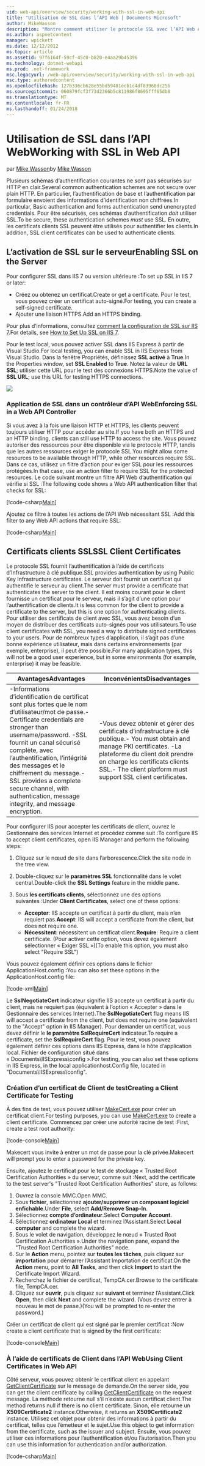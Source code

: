 ```yaml
---
uid: web-api/overview/security/working-with-ssl-in-web-api
title: "Utilisation de SSL dans l’API Web | Documents Microsoft"
author: MikeWasson
description: "Montre comment utiliser le protocole SSL avec l’API Web ASP.NET, y compris l’utilisation de certificats de client SSL."
ms.author: aspnetcontent
manager: wpickett
ms.date: 12/12/2012
ms.topic: article
ms.assetid: 97f6164f-59cf-45c0-b820-e4aa29b45396
ms.technology: dotnet-webapi
ms.prod: .net-framework
msc.legacyurl: /web-api/overview/security/working-with-ssl-in-web-api
msc.type: authoredcontent
ms.openlocfilehash: 127b336cb628e55bd59481ecb1c4df83960dc25b
ms.sourcegitcommit: 060879fcf3f73d2366b5c811986f8695fff65db8
ms.translationtype: MT
ms.contentlocale: fr-FR
ms.lasthandoff: 01/24/2018
---
```

<a name="working-with-ssl-in-web-api"></a><span data-ttu-id="acba0-103">Utilisation de SSL dans l’API Web</span><span class="sxs-lookup"><span data-stu-id="acba0-103">Working with SSL in Web API</span></span>
====================
<span data-ttu-id="acba0-104">par [Mike Wasson](https://github.com/MikeWasson)</span><span class="sxs-lookup"><span data-stu-id="acba0-104">by [Mike Wasson](https://github.com/MikeWasson)</span></span>

<span data-ttu-id="acba0-105">Plusieurs schémas d’authentification courantes ne sont pas sécurisés sur HTTP en clair.</span><span class="sxs-lookup"><span data-stu-id="acba0-105">Several common authentication schemes are not secure over plain HTTP.</span></span> <span data-ttu-id="acba0-106">En particulier, l’authentification de base et l’authentification par formulaire envoient des informations d’identification non chiffrées.</span><span class="sxs-lookup"><span data-stu-id="acba0-106">In particular, Basic authentication and forms authentication send unencrypted credentials.</span></span> <span data-ttu-id="acba0-107">Pour être sécurisés, ces schémas d’authentification *doit* utiliser SSL.</span><span class="sxs-lookup"><span data-stu-id="acba0-107">To be secure, these authentication schemes *must* use SSL.</span></span> <span data-ttu-id="acba0-108">En outre, les certificats clients SSL peuvent être utilisés pour authentifier les clients.</span><span class="sxs-lookup"><span data-stu-id="acba0-108">In addition, SSL client certificates can be used to authenticate clients.</span></span>

## <a name="enabling-ssl-on-the-server"></a><span data-ttu-id="acba0-109">L’activation de SSL sur le serveur</span><span class="sxs-lookup"><span data-stu-id="acba0-109">Enabling SSL on the Server</span></span>

<span data-ttu-id="acba0-110">Pour configurer SSL dans IIS 7 ou version ultérieure :</span><span class="sxs-lookup"><span data-stu-id="acba0-110">To set up SSL in IIS 7 or later:</span></span>

- <span data-ttu-id="acba0-111">Créez ou obtenez un certificat.</span><span class="sxs-lookup"><span data-stu-id="acba0-111">Create or get a certificate.</span></span> <span data-ttu-id="acba0-112">Pour le test, vous pouvez créer un certificat auto-signé.</span><span class="sxs-lookup"><span data-stu-id="acba0-112">For testing, you can create a self-signed certificate.</span></span>
- <span data-ttu-id="acba0-113">Ajouter une liaison HTTPS.</span><span class="sxs-lookup"><span data-stu-id="acba0-113">Add an HTTPS binding.</span></span>

<span data-ttu-id="acba0-114">Pour plus d’informations, consultez [comment la configuration de SSL sur IIS 7](https://www.iis.net/learn/manage/configuring-security/how-to-set-up-ssl-on-iis).</span><span class="sxs-lookup"><span data-stu-id="acba0-114">For details, see [How to Set Up SSL on IIS 7](https://www.iis.net/learn/manage/configuring-security/how-to-set-up-ssl-on-iis).</span></span>

<span data-ttu-id="acba0-115">Pour le test local, vous pouvez activer SSL dans IIS Express à partir de Visual Studio.</span><span class="sxs-lookup"><span data-stu-id="acba0-115">For local testing, you can enable SSL in IIS Express from Visual Studio.</span></span> <span data-ttu-id="acba0-116">Dans la fenêtre Propriétés, définissez **SSL activé** à **True**.</span><span class="sxs-lookup"><span data-stu-id="acba0-116">In the Properties window, set **SSL Enabled** to **True**.</span></span> <span data-ttu-id="acba0-117">Notez la valeur de **URL SSL**; utiliser cette URL pour le test des connexions HTTPS.</span><span class="sxs-lookup"><span data-stu-id="acba0-117">Note the value of **SSL URL**; use this URL for testing HTTPS connections.</span></span>

![](working-with-ssl-in-web-api/_static/image1.png)

### <a name="enforcing-ssl-in-a-web-api-controller"></a><span data-ttu-id="acba0-118">Application de SSL dans un contrôleur d’API Web</span><span class="sxs-lookup"><span data-stu-id="acba0-118">Enforcing SSL in a Web API Controller</span></span>

<span data-ttu-id="acba0-119">Si vous avez à la fois une liaison HTTP et HTTPS, les clients peuvent toujours utiliser HTTP pour accéder au site.</span><span class="sxs-lookup"><span data-stu-id="acba0-119">If you have both an HTTPS and an HTTP binding, clients can still use HTTP to access the site.</span></span> <span data-ttu-id="acba0-120">Vous pouvez autoriser des ressources pour être disponible via le protocole HTTP, tandis que les autres ressources exiger le protocole SSL.</span><span class="sxs-lookup"><span data-stu-id="acba0-120">You might allow some resources to be available through HTTP, while other resources require SSL.</span></span> <span data-ttu-id="acba0-121">Dans ce cas, utilisez un filtre d’action pour exiger SSL pour les ressources protégées.</span><span class="sxs-lookup"><span data-stu-id="acba0-121">In that case, use an action filter to require SSL for the protected resources.</span></span> <span data-ttu-id="acba0-122">Le code suivant montre un filtre API Web d’authentification qui vérifie si SSL :</span><span class="sxs-lookup"><span data-stu-id="acba0-122">The following code shows a Web API authentication filter that checks for SSL:</span></span>

[!code-csharp[Main](working-with-ssl-in-web-api/samples/sample1.cs)]

<span data-ttu-id="acba0-123">Ajoutez ce filtre à toutes les actions de l’API Web nécessitant SSL :</span><span class="sxs-lookup"><span data-stu-id="acba0-123">Add this filter to any Web API actions that require SSL:</span></span>

[!code-csharp[Main](working-with-ssl-in-web-api/samples/sample2.cs)]

## <a name="ssl-client-certificates"></a><span data-ttu-id="acba0-124">Certificats clients SSL</span><span class="sxs-lookup"><span data-stu-id="acba0-124">SSL Client Certificates</span></span>

<span data-ttu-id="acba0-125">Le protocole SSL fournit l’authentification à l’aide de certificats d’Infrastructure à clé publique.</span><span class="sxs-lookup"><span data-stu-id="acba0-125">SSL provides authentication by using Public Key Infrastructure certificates.</span></span> <span data-ttu-id="acba0-126">Le serveur doit fournir un certificat qui authentifie le serveur au client.</span><span class="sxs-lookup"><span data-stu-id="acba0-126">The server must provide a certificate that authenticates the server to the client.</span></span> <span data-ttu-id="acba0-127">Il est moins courant pour le client fournisse un certificat pour le serveur, mais il s’agit d’une option pour l’authentification de clients.</span><span class="sxs-lookup"><span data-stu-id="acba0-127">It is less common for the client to provide a certificate to the server, but this is one option for authenticating clients.</span></span> <span data-ttu-id="acba0-128">Pour utiliser des certificats de client avec SSL, vous avez besoin d’un moyen de distribuer des certificats auto-signés pour vos utilisateurs.</span><span class="sxs-lookup"><span data-stu-id="acba0-128">To use client certificates with SSL, you need a way to distribute signed certificates to your users.</span></span> <span data-ttu-id="acba0-129">Pour de nombreux types d’application, il s’agit pas d’une bonne expérience utilisateur, mais dans certains environnements (par exemple, enterprise), il peut être possible.</span><span class="sxs-lookup"><span data-stu-id="acba0-129">For many application types, this will not be a good user experience, but in some environments (for example, enterprise) it may be feasible.</span></span>

| <span data-ttu-id="acba0-130">Avantages</span><span class="sxs-lookup"><span data-stu-id="acba0-130">Advantages</span></span> | <span data-ttu-id="acba0-131">Inconvénients</span><span class="sxs-lookup"><span data-stu-id="acba0-131">Disadvantages</span></span> |
| --- | --- |
| <span data-ttu-id="acba0-132">-Informations d’identification de certificat sont plus fortes que le nom d’utilisateur/mot de passe.</span><span class="sxs-lookup"><span data-stu-id="acba0-132">- Certificate credentials are stronger than username/password.</span></span> <span data-ttu-id="acba0-133">-SSL fournit un canal sécurisé complète, avec l’authentification, l’intégrité des messages et le chiffrement du message.</span><span class="sxs-lookup"><span data-stu-id="acba0-133">- SSL provides a complete secure channel, with authentication, message integrity, and message encryption.</span></span> | <span data-ttu-id="acba0-134">-Vous devez obtenir et gérer des certificats d’infrastructure à clé publique.</span><span class="sxs-lookup"><span data-stu-id="acba0-134">- You must obtain and manage PKI certificates.</span></span> <span data-ttu-id="acba0-135">-La plateforme du client doit prendre en charge les certificats clients SSL.</span><span class="sxs-lookup"><span data-stu-id="acba0-135">- The client platform must support SSL client certificates.</span></span> |

<span data-ttu-id="acba0-136">Pour configurer IIS pour accepter les certificats de client, ouvrez le Gestionnaire des services Internet et procédez comme suit :</span><span class="sxs-lookup"><span data-stu-id="acba0-136">To configure IIS to accept client certificates, open IIS Manager and perform the following steps:</span></span>

1. <span data-ttu-id="acba0-137">Cliquez sur le nœud de site dans l’arborescence.</span><span class="sxs-lookup"><span data-stu-id="acba0-137">Click the site node in the tree view.</span></span>
2. <span data-ttu-id="acba0-138">Double-cliquez sur le **paramètres SSL** fonctionnalité dans le volet central.</span><span class="sxs-lookup"><span data-stu-id="acba0-138">Double-click the **SSL Settings** feature in the middle pane.</span></span>
3. <span data-ttu-id="acba0-139">Sous **les certificats clients**, sélectionnez une des options suivantes :</span><span class="sxs-lookup"><span data-stu-id="acba0-139">Under **Client Certificates**, select one of these options:</span></span> 

    - <span data-ttu-id="acba0-140">**Accepter**: IIS accepte un certificat à partir du client, mais n’en requiert pas.</span><span class="sxs-lookup"><span data-stu-id="acba0-140">**Accept**: IIS will accept a certificate from the client, but does not require one.</span></span>
    - <span data-ttu-id="acba0-141">**Nécessitent**: nécessitent un certificat client.</span><span class="sxs-lookup"><span data-stu-id="acba0-141">**Require**: Require a client certificate.</span></span> <span data-ttu-id="acba0-142">(Pour activer cette option, vous devez également sélectionner « Exiger SSL »)</span><span class="sxs-lookup"><span data-stu-id="acba0-142">(To enable this option, you must also select "Require SSL")</span></span>

<span data-ttu-id="acba0-143">Vous pouvez également définir ces options dans le fichier ApplicationHost.config :</span><span class="sxs-lookup"><span data-stu-id="acba0-143">You can also set these options in the ApplicationHost.config file:</span></span>

[!code-xml[Main](working-with-ssl-in-web-api/samples/sample3.xml)]

<span data-ttu-id="acba0-144">Le **SslNegotiateCert** indicateur signifie IIS accepte un certificat à partir du client, mais ne requiert pas (équivalent à l’option « Accepter » dans le Gestionnaire des services Internet).</span><span class="sxs-lookup"><span data-stu-id="acba0-144">The **SslNegotiateCert** flag means IIS will accept a certificate from the client, but does not require one (equivalent to the "Accept" option in IIS Manager).</span></span> <span data-ttu-id="acba0-145">Pour demander un certificat, vous devez définir le **le paramètre SslRequireCert** indicateur.</span><span class="sxs-lookup"><span data-stu-id="acba0-145">To require a certificate, set the **SslRequireCert** flag.</span></span> <span data-ttu-id="acba0-146">Pour le test, vous pouvez également définir ces options dans IIS Express, dans le hôte d’application local. Fichier de configuration situé dans « Documents\IISExpress\config ».</span><span class="sxs-lookup"><span data-stu-id="acba0-146">For testing, you can also set these options in IIS Express, in the local applicationhost.Config file, located in "Documents\IISExpress\config".</span></span>

### <a name="creating-a-client-certificate-for-testing"></a><span data-ttu-id="acba0-147">Création d’un certificat de Client de test</span><span class="sxs-lookup"><span data-stu-id="acba0-147">Creating a Client Certificate for Testing</span></span>

<span data-ttu-id="acba0-148">À des fins de test, vous pouvez utiliser [MakeCert.exe](https://msdn.microsoft.com/library/bfsktky3.aspx) pour créer un certificat client.</span><span class="sxs-lookup"><span data-stu-id="acba0-148">For testing purposes, you can use [MakeCert.exe](https://msdn.microsoft.com/library/bfsktky3.aspx) to create a client certificate.</span></span> <span data-ttu-id="acba0-149">Commencez par créer une autorité racine de test :</span><span class="sxs-lookup"><span data-stu-id="acba0-149">First, create a test root authority:</span></span>

[!code-console[Main](working-with-ssl-in-web-api/samples/sample4.cmd)]

<span data-ttu-id="acba0-150">Makecert vous invite à entrer un mot de passe pour la clé privée.</span><span class="sxs-lookup"><span data-stu-id="acba0-150">Makecert will prompt you to enter a password for the private key.</span></span>

<span data-ttu-id="acba0-151">Ensuite, ajoutez le certificat pour le test de stockage « Trusted Root Certification Authorities » du serveur, comme suit :</span><span class="sxs-lookup"><span data-stu-id="acba0-151">Next, add the certificate to the test server's "Trusted Root Certification Authorities" store, as follows:</span></span>

1. <span data-ttu-id="acba0-152">Ouvrez la console MMC.</span><span class="sxs-lookup"><span data-stu-id="acba0-152">Open MMC.</span></span>
2. <span data-ttu-id="acba0-153">Sous **fichier**, sélectionnez **ajouter/supprimer un composant logiciel enfichable**.</span><span class="sxs-lookup"><span data-stu-id="acba0-153">Under **File**, select **Add/Remove Snap-In**.</span></span>
3. <span data-ttu-id="acba0-154">Sélectionnez **compte d’ordinateur**.</span><span class="sxs-lookup"><span data-stu-id="acba0-154">Select **Computer Account**.</span></span>
4. <span data-ttu-id="acba0-155">Sélectionnez **ordinateur Local** et terminez l’Assistant.</span><span class="sxs-lookup"><span data-stu-id="acba0-155">Select **Local computer** and complete the wizard.</span></span>
5. <span data-ttu-id="acba0-156">Sous le volet de navigation, développez le nœud « Trusted Root Certification Authorities ».</span><span class="sxs-lookup"><span data-stu-id="acba0-156">Under the navigation pane, expand the "Trusted Root Certification Authorities" node.</span></span>
6. <span data-ttu-id="acba0-157">Sur le **Action** menu, pointez sur **toutes les tâches**, puis cliquez sur **importation** pour démarrer l’Assistant Importation de certificat.</span><span class="sxs-lookup"><span data-stu-id="acba0-157">On the **Action** menu, point to **All Tasks**, and then click **Import** to start the Certificate Import Wizard.</span></span>
7. <span data-ttu-id="acba0-158">Recherchez le fichier de certificat, TempCA.cer.</span><span class="sxs-lookup"><span data-stu-id="acba0-158">Browse to the certificate file, TempCA.cer.</span></span>
8. <span data-ttu-id="acba0-159">Cliquez sur **ouvrir**, puis cliquez sur **suivant** et terminez l’Assistant.</span><span class="sxs-lookup"><span data-stu-id="acba0-159">Click **Open**, then click **Next** and complete the wizard.</span></span> <span data-ttu-id="acba0-160">(Vous devrez entrer à nouveau le mot de passe.)</span><span class="sxs-lookup"><span data-stu-id="acba0-160">(You will be prompted to re-enter the password.)</span></span>

<span data-ttu-id="acba0-161">Créer un certificat de client qui est signé par le premier certificat :</span><span class="sxs-lookup"><span data-stu-id="acba0-161">Now create a client certificate that is signed by the first certificate:</span></span>

[!code-console[Main](working-with-ssl-in-web-api/samples/sample5.cmd)]

### <a name="using-client-certificates-in-web-api"></a><span data-ttu-id="acba0-162">À l’aide de certificats de Client dans l’API Web</span><span class="sxs-lookup"><span data-stu-id="acba0-162">Using Client Certificates in Web API</span></span>

<span data-ttu-id="acba0-163">Côté serveur, vous pouvez obtenir le certificat client en appelant [GetClientCertificate](https://msdn.microsoft.com/library/system.net.http.httprequestmessageextensions.getclientcertificate.aspx) sur le message de demande.</span><span class="sxs-lookup"><span data-stu-id="acba0-163">On the server side, you can get the client certificate by calling [GetClientCertificate](https://msdn.microsoft.com/library/system.net.http.httprequestmessageextensions.getclientcertificate.aspx) on the request message.</span></span> <span data-ttu-id="acba0-164">La méthode retourne null s’il n’existe aucun certificat client.</span><span class="sxs-lookup"><span data-stu-id="acba0-164">The method returns null if there is no client certificate.</span></span> <span data-ttu-id="acba0-165">Sinon, elle retourne un **X509Certificate2** instance.</span><span class="sxs-lookup"><span data-stu-id="acba0-165">Otherwise, it returns an **X509Certificate2** instance.</span></span> <span data-ttu-id="acba0-166">Utilisez cet objet pour obtenir des informations à partir du certificat, telles que l’émetteur et le sujet.</span><span class="sxs-lookup"><span data-stu-id="acba0-166">Use this object to get information from the certificate, such as the issuer and subject.</span></span> <span data-ttu-id="acba0-167">Ensuite, vous pouvez utiliser ces informations pour l’authentification et/ou l’autorisation.</span><span class="sxs-lookup"><span data-stu-id="acba0-167">Then you can use this information for authentication and/or authorization.</span></span>

[!code-csharp[Main](working-with-ssl-in-web-api/samples/sample6.cs)]
